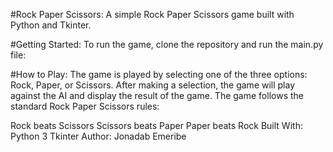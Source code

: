 #Rock Paper Scissors:
A simple Rock Paper Scissors game built with Python and Tkinter.

#Getting Started:
To run the game, clone the repository and run the main.py file:

#How to Play:
The game is played by selecting one of the three options: Rock, Paper, or Scissors. After making a selection, the game will play against the AI and display the result of the game. The game follows the standard Rock Paper Scissors rules:

Rock beats Scissors
Scissors beats Paper
Paper beats Rock
Built With:
Python 3
Tkinter
Author:
Jonadab Emeribe





